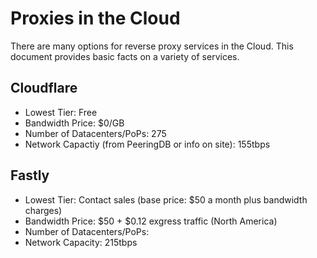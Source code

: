 # Proxies in the Cloud

There are many options for reverse proxy services in the Cloud. This document provides basic facts on a variety of services.

## Cloudflare

* Lowest Tier: Free
* Bandwidth Price: $0/GB
* Number of Datacenters/PoPs: 275
* Network Capactiy (from PeeringDB or info on site): 155tbps

## Fastly

* Lowest Tier: Contact sales (base price: $50 a month plus bandwidth charges)
* Bandwidth Price: $50 + $0.12 exgress traffic (North America)
* Number of Datacenters/PoPs: 
* Network Capacity: 215tbps